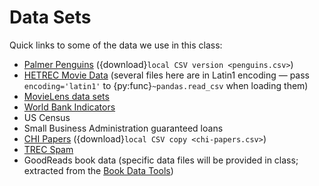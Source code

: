 # Data Sets

Quick links to some of the data we use in this class:

- [Palmer Penguins](https://github.com/allisonhorst/palmerpenguins) ({download}`local CSV version <penguins.csv>`)
- [HETREC Movie Data](https://grouplens.org/datasets/hetrec-2011/) (several files here are in Latin1 encoding — pass `encoding='latin1'` to {py:func}`~pandas.read_csv` when loading them)
- [MovieLens data sets](https://grouplens.org/datasets/movielens/)
- [World Bank Indicators](https://data.worldbank.org/)
- US Census
- Small Business Administration guaranteed loans
- [CHI Papers](../tutorials/FetchCHIPapers.ipynb) ({download}`local CSV copy <chi-papers.csv>`)
- [TREC Spam](https://plg.uwaterloo.ca/~gvcormac/treccorpus07/)
- GoodReads book data (specific data files will be provided in class; extracted from the [Book Data Tools][bd])

[bd]: https://bookdata.piret.info
